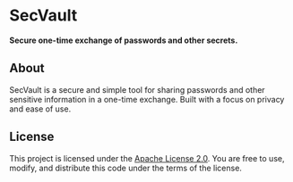 # SecVault

**Secure one-time exchange of passwords and other secrets.**

## About

SecVault is a secure and simple tool for sharing passwords and other sensitive information in a one-time exchange. Built with a focus on privacy and ease of use.

## License

This project is licensed under the [Apache License 2.0](LICENSE). You are free to use, modify, and distribute this code under the terms of the license.

